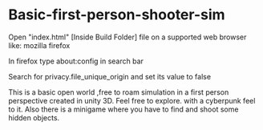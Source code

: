 # Basic-first-person-shooter-sim

Open "index.html" [Inside Build Folder] file on a supported web browser like: mozilla firefox


In firefox type about:config in search bar


Search for privacy.file_unique_origin and set its value to false



This is a basic open world ,free to roam simulation in a first person perspective created in unity 3D. Feel free to explore. with a cyberpunk feel to it. Also there is a minigame where you have to find and shoot some hidden objects.
